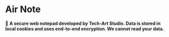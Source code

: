 # Air Note

📃 __A secure web notepad developed by Tech-Art Studio. Data is stored in local cookies and uses end-to-end encryption. We cannot read your data.__

